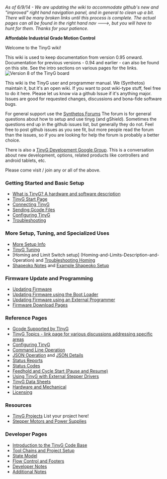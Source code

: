 _As of 6/9/14 - We are updating the wiki to accommodate github's new and "improved" right hand navigation panel, and in general to clean up a bit. There will be many broken links until this process is complete. The actual pages can all be found in the right hand nav --->, but you will have to hunt for them. Thanks for your patience._

**Affordable Industrial Grade Motion Control**

Welcome to the TinyG wiki!

This wiki is used to keep documentation from version 0.95 onward. Documentation for previous versions - 0.94 and earlier - can also be found on this site. See the intro sections on various pages for the links.
![Version 8 of the TinyG board](http://farm4.staticflickr.com/3719/12692585715_ca174304c0_b.jpg)

This wiki is the TinyG user and programmer manual. We (Synthetos) maintain it, but it's an open wiki. If you want to post wiki-type stuff, feel free to do it here. Please let us know via a github Issue if it's anything major. Issues are good for requested changes, discussions and bona-fide software bugs.

For general support use the [Synthetos Forums](https://www.synthetos.com/forum/tinyg/)
The forum is for general questions about how to setup and use tinyg (and gShield). Sometimes the questions end up in the github issues list, but generally they do not. Feel free to post github issues as you see fit, but more people read the forum than the issues, so if you are looking for help the forum is probably a better choice.

There is also a [TinyG Development Google Group](https://groups.google.com/forum/?hl=en&fromgroups#!forum/devTinyG). This is a conversation about new development, options, related products like controllers and android tablets, etc.

Please come visit / join any or all of the above.

### Getting Started and Basic Setup
* [What is TinyG? A hardware and software description](What-is-TinyG)
* [TinyG Start Page](TinyG-Start)
* [Connecting TinyG](Connecting-TinyG)
* [Sending Gcode Files](TinyG-Sending-Files)
* [Configuring TinyG](TinyG-Configuration)
* [Troubleshooting](Troubleshooting)

### More Setup, Tuning, and Specialized Uses
* [More Setup Info](Initial-Setup)
* [TinyG Tuning](TinyG-Tuning)
* [Homing and Limit Switch setup] (Homing-and-Limits-Description-and-Operation) and [Troubleshooting Homing](Homing-and-Limits-Setup-and-Troubleshooting)
* [Shapeoko Notes](TinyG-Shapeoko-Notes) and [Example Shapeoko Setup](TinyG-Shapeoko-Setup)

### Firmware Update and Programming
* [Updating Firmware](https://github.com/synthetos/TinyG/wiki/TinyG-Updating-Firmware)
* [Updating Firmware using the Boot Loader](https://github.com/synthetos/TinyG/wiki/TinyG-Boot-Loader)
* [Updating Firmware using an External Programmer](https://github.com/synthetos/TinyG/wiki/Programming-TinyG-with-the-Atmel-AVRISP-Mkii-Programmer)
* [Firmware Download Pages](http://synthetos.github.io/)

### Reference Pages
* [Gcode Supported by TInyG](Gcode-Support)
* [TinyG Topics - link page for various discussions addressing specific areas](TinyG-Topics)
* [Configuring TinyG](TinyG-Configuration)
* [Command Line Operation](TinyG-Command-Line)
* [JSON Operation](JSON-Operation) and [JSON Details](JSON-Details)
* [Status Reports](Status-Reports)
* [Status Codes](TinyG-Status-Codes)
* [Feedhold and Cycle Start (Pause and Resume)](TinyG-Feedhold-and-Resume)
* [Using TinyG with External Stepper Drivers](TinyG-Using-External-Drivers)
* [TinyG Data Sheets](https://github.com/synthetos/TinyG/wiki/Data-Sheets)
* [Hardware and Mechanical](TinyG-Hardware-Information)
* [Licensing](TinyG-Licensing)

### Resources
* [TinyG Projects](TinyG-Projects) List your project here!
* [Stepper Motors and Power Supplies](Stepper-Motors-and-Power-Supplies)

### Developer Pages
* [Introduction to the TinyG Code Base](Introduction-to-the-TinyG-Code-Base)
* [Tool Chains and Project Setup](Tool-Chains-and-Project-Setup)
* [State Model](TinyG-State-Model)
* [Flow Control and Footers](Flow-Control-and-Footers)
* [Developer Notes](TinyG-Developer-Notes)
* [Additional Notes](Additional-Notes)
